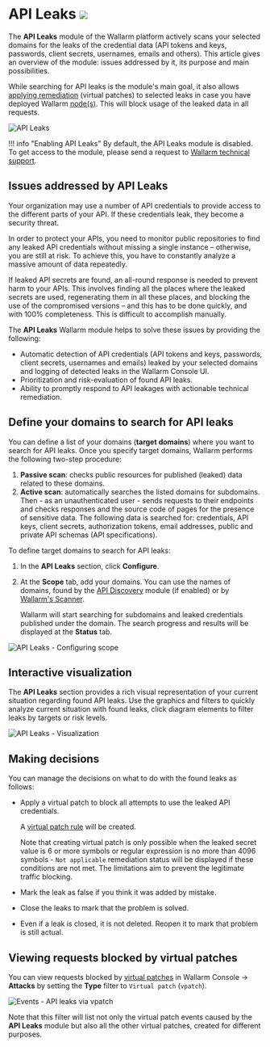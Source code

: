 # API Leaks <a href="../../about-wallarm/subscription-plans/#subscription-plans"><img src="../../images/api-security-tag.svg" style="border: none;"></a>

The **API Leaks** module of the Wallarm platform actively scans your selected domains for the leaks of the credential data (API tokens and keys, passwords, client secrets, usernames, emails and others). This article gives an overview of the module: issues addressed by it, its purpose and main possibilities.

While searching for API leaks is the module's main goal, it also allows [applying remediation](#making-decisions) (virtual patches) to selected leaks in case you have deployed Wallarm [node(s)](../user-guides/nodes/nodes.md). This will block usage of the leaked data in all requests.

![API Leaks](../images/about-wallarm-waf/api-leaks/api-leaks-add.png)

!!! info "Enabling API Leaks"
    By default, the API Leaks module is disabled. To get access to the module, please send a request to [Wallarm technical support](mailto:support@wallarm.com).

## Issues addressed by API Leaks

Your organization may use a number of API credentials to provide access to the different parts of your API. If these credentials leak, they become a security threat.

In order to protect your APIs, you need to monitor public repositories to find any leaked API credentials without missing a single instance – otherwise, you are still at risk. To achieve this, you have to constantly analyze a massive amount of data repeatedly.

If leaked API secrets are found, an all-round response is needed to prevent harm to your APIs. This involves finding all the places where the leaked secrets are used, regenerating them in all these places, and blocking the use of the compromised versions – and this has to be done quickly, and with 100% completeness. This is difficult to accomplish manually.

The **API Leaks** Wallarm module helps to solve these issues by providing the following:

* Automatic detection of API credentials (API tokens and keys, passwords, client secrets, usernames and emails) leaked by your selected domains and logging of detected leaks in the Wallarm Console UI.
* Prioritization and risk-evaluation of found API leaks.
* Ability to promptly respond to API leakages with actionable technical remediation.

## Define your domains to search for API leaks

You can define a list of your domains (**target domains**) where you want to search for API leaks. Once you specify target domains, Wallarm performs the following two-step procedure: 

1. **Passive scan**: checks public resources for published (leaked) data related to these domains.
1. **Active scan**: automatically searches the listed domains for subdomains. Then - as an unauthenticated user - sends requests to their endpoints and checks responses and the source code of pages for the presence of sensitive data. The following data is searched for: credentials, API keys, client secrets, authorization tokens, email addresses, public and private API schemas (API specifications).

To define target domains to search for API leaks:

1. In the **API Leaks** section, click **Configure**.
1. At the **Scope** tab, add your domains. You can use the names of domains, found by the [API Discovery](../api-discovery/overview.md) module (if enabled) or by [Wallarm's Scanner](../user-guides/scanner.md).

    Wallarm will start searching for subdomains and leaked credentials published under the domain. The search progress and results will be displayed at the **Status** tab.

![API Leaks - Configuring scope](../images/about-wallarm-waf/api-leaks/api-leaks-configure-scope.png)

## Interactive visualization

The **API Leaks** section provides a rich visual representation of your current situation regarding found API leaks. Use the graphics and filters to quickly analyze current situation with found leaks, click diagram elements to filter leaks by targets or risk levels.

![API Leaks - Visualization](../images/about-wallarm-waf/api-leaks/api-leaks-visual.png)

## Making decisions

You can manage the decisions on what to do  with the found leaks as follows:

* Apply a virtual patch to block all attempts to use the leaked API credentials.

    A [virtual patch rule](../user-guides/rules/vpatch-rule.md) will be created.
    
    Note that creating virtual patch is only possible when the leaked secret value is 6 or more symbols or regular expression is no more than 4096 symbols - `Not applicable` remediation status will be displayed if these conditions are not met. The limitations aim to prevent the legitimate traffic blocking.

* Mark the leak as false if you think it was added by mistake.
* Close the leaks to mark that the problem is solved.
* Even if a leak is closed, it is not deleted. Reopen it to mark that problem is still actual.

## Viewing requests blocked by virtual patches

You can view requests blocked by [virtual patches](../user-guides/rules/vpatch-rule.md) in Wallarm Console → **Attacks** by setting the **Type** filter to `Virtual patch` (`vpatch`).

![Events - API leaks via vpatch](../images/about-wallarm-waf/api-leaks/api-leaks-in-events.png)

Note that this filter will list not only the virtual patch events caused by the **API Leaks** module but also all the other virtual patches, created for different purposes.
